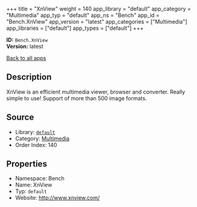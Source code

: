 ﻿+++
title = "XnView"
weight = 140
app_library = "default"
app_category = "Multimedia"
app_typ = "default"
app_ns = "Bench"
app_id = "Bench.XnView"
app_version = "latest"
app_categories = ["Multimedia"]
app_libraries = ["default"]
app_types = ["default"]
+++

**ID:** `Bench.XnView`  
**Version:** latest  
<!--more-->

[Back to all apps](/apps/)

## Description
XnView is an efficient multimedia viewer, browser and converter.
Really simple to use!
Support of more than 500 image formats.

## Source

* Library: [`default`](/app_libraries/default)
* Category: [Multimedia](/app_categories/multimedia)
* Order Index: 140

## Properties

* Namespace: Bench
* Name: XnView
* Typ: `default`
* Website: <http://www.xnview.com/>

